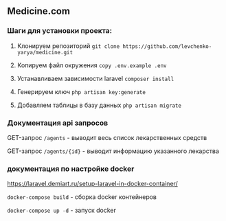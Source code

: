 ## Medicine.com

### Шаги для установки проекта:

1. Клонируем репозиторий
`git clone https://github.com/levchenko-yarya/medicine.git`

2. Копируем файл окружения
`copy .env.example .env`

3. Устанавливаем зависимости laravel
`composer install`

4. Генерируем ключ
`php artisan key:generate`

5. Добавляем таблицы в базу данных
`php artisan migrate`

### Документация api запросов

GET-запрос `/agents` - выводит весь список лекарственных средств

GET-запрос `/agents/{id}` - выводит информацию указанного лекарства



### документация по настройке docker

https://laravel.demiart.ru/setup-laravel-in-docker-container/

`docker-compose build` - сборка docker контейнеров

`docker-compose up -d` - запуск docker